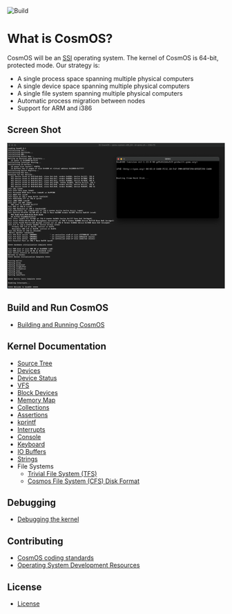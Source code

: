 ![Build](../../workflows/Build/badge.svg)

# What is CosmOS?

CosmOS will be an [SSI](https://en.wikipedia.org/wiki/Single_system_image) operating system. The kernel of CosmOS is 64-bit, protected mode. Our strategy is:

- A single process space spanning multiple physical computers
- A single device space spanning multiple physical computers
- A single file system spanning multiple physical computers
- Automatic process migration between nodes
- Support for ARM and i386

## Screen Shot

![](doc/images/cosmos_screen_shot.png)

## Build and Run CosmOS

- [Building and Running CosmOS](doc/developer/build.md)

## Kernel Documentation

- [Source Tree](doc/developer/source_tree.md)
- [Devices](doc/developer/devices.md)
- [Device Status](doc/developer/device_status.md)
- [VFS](doc/developer/vfs.md)
- [Block Devices](doc/developer/block_devices.md)
- [Memory Map](doc/developer/memory_map.md)
- [Collections](doc/developer/collections.md)
- [Assertions](doc/developer/assertions.md)
- [kprintf](doc/developer/kprintf_conversion_specifiers.md)
- [Interrupts](doc/developer/interrupts.md)
- [Console](doc/developer/kernel_terminal_console.md)
- [Keyboard](doc/developer/keyboard.md)
- [IO Buffers](doc/developer/io_buffers.md)
- [Strings](doc/developer/strings.md)
- File Systems
  - [Trivial File System (TFS)](doc/developer/filesystems/trivial_file_system.md)
  - [Cosmos File System (CFS) Disk Format](doc/developer/filesystems/cosmos_disk_format.md)

## Debugging

- [Debugging the kernel](doc/debugging/debug.md)

## Contributing

- [CosmOS coding standards](doc/contributing/coding_standards.md)
- [Operating System Development Resources](doc/contributing/osdev_resources.md)

## License

- [License](LICENSE)
